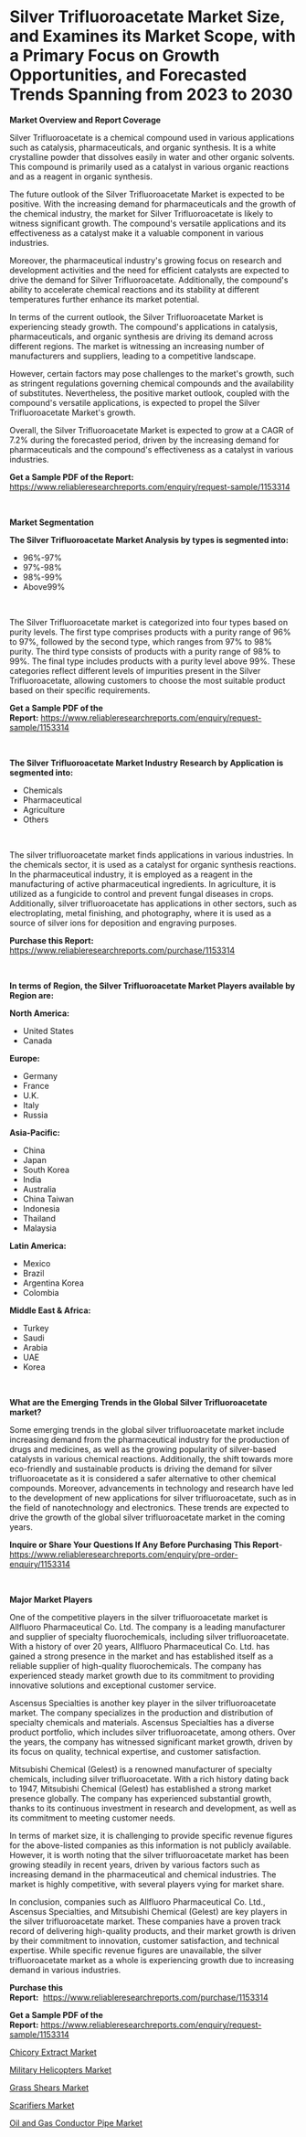 <p><h1>Silver Trifluoroacetate Market Size, and Examines its Market Scope, with a Primary Focus on Growth Opportunities, and Forecasted Trends Spanning from 2023 to 2030</h1></p><p><strong>Market Overview and Report Coverage</strong></p>
<p><p>Silver Trifluoroacetate is a chemical compound used in various applications such as catalysis, pharmaceuticals, and organic synthesis. It is a white crystalline powder that dissolves easily in water and other organic solvents. This compound is primarily used as a catalyst in various organic reactions and as a reagent in organic synthesis.</p><p>The future outlook of the Silver Trifluoroacetate Market is expected to be positive. With the increasing demand for pharmaceuticals and the growth of the chemical industry, the market for Silver Trifluoroacetate is likely to witness significant growth. The compound's versatile applications and its effectiveness as a catalyst make it a valuable component in various industries.</p><p>Moreover, the pharmaceutical industry's growing focus on research and development activities and the need for efficient catalysts are expected to drive the demand for Silver Trifluoroacetate. Additionally, the compound's ability to accelerate chemical reactions and its stability at different temperatures further enhance its market potential.</p><p>In terms of the current outlook, the Silver Trifluoroacetate Market is experiencing steady growth. The compound's applications in catalysis, pharmaceuticals, and organic synthesis are driving its demand across different regions. The market is witnessing an increasing number of manufacturers and suppliers, leading to a competitive landscape.</p><p>However, certain factors may pose challenges to the market's growth, such as stringent regulations governing chemical compounds and the availability of substitutes. Nevertheless, the positive market outlook, coupled with the compound's versatile applications, is expected to propel the Silver Trifluoroacetate Market's growth.</p><p>Overall, the Silver Trifluoroacetate Market is expected to grow at a CAGR of 7.2% during the forecasted period, driven by the increasing demand for pharmaceuticals and the compound's effectiveness as a catalyst in various industries.</p></p>
<p><strong>Get a Sample PDF of the Report:</strong> <a href="https://www.reliableresearchreports.com/enquiry/request-sample/1153314">https://www.reliableresearchreports.com/enquiry/request-sample/1153314</a></p>
<p>&nbsp;</p>
<p><strong>Market Segmentation</strong></p>
<p><strong>The Silver Trifluoroacetate Market Analysis by types is segmented into:</strong></p>
<p><ul><li>96%-97%</li><li>97%-98%</li><li>98%-99%</li><li>Above99%</li></ul></p>
<p>&nbsp;</p>
<p><p>The Silver Trifluoroacetate market is categorized into four types based on purity levels. The first type comprises products with a purity range of 96% to 97%, followed by the second type, which ranges from 97% to 98% purity. The third type consists of products with a purity range of 98% to 99%. The final type includes products with a purity level above 99%. These categories reflect different levels of impurities present in the Silver Trifluoroacetate, allowing customers to choose the most suitable product based on their specific requirements.</p></p>
<p><strong>Get a Sample PDF of the Report:</strong>&nbsp;<a href="https://www.reliableresearchreports.com/enquiry/request-sample/1153314">https://www.reliableresearchreports.com/enquiry/request-sample/1153314</a></p>
<p>&nbsp;</p>
<p><strong>The Silver Trifluoroacetate Market Industry Research by Application is segmented into:</strong></p>
<p><ul><li>Chemicals</li><li>Pharmaceutical</li><li>Agriculture</li><li>Others</li></ul></p>
<p>&nbsp;</p>
<p><p>The silver trifluoroacetate market finds applications in various industries. In the chemicals sector, it is used as a catalyst for organic synthesis reactions. In the pharmaceutical industry, it is employed as a reagent in the manufacturing of active pharmaceutical ingredients. In agriculture, it is utilized as a fungicide to control and prevent fungal diseases in crops. Additionally, silver trifluoroacetate has applications in other sectors, such as electroplating, metal finishing, and photography, where it is used as a source of silver ions for deposition and engraving purposes.</p></p>
<p><strong>Purchase this Report:</strong>&nbsp; <a href="https://www.reliableresearchreports.com/purchase/1153314">https://www.reliableresearchreports.com/purchase/1153314</a></p>
<p>&nbsp;</p>
<p><strong>In terms of Region, the Silver Trifluoroacetate Market Players available by Region are:</strong></p>
<p>
    <p> <strong> North America: </strong>
        <ul>
            <li>United States</li>
            <li>Canada</li>
        </ul>
        </p> 
    <p> <strong> Europe: </strong>
        <ul>
            <li>Germany</li>
            <li>France</li>
            <li>U.K.</li>
            <li>Italy</li>
            <li>Russia</li>
        </ul>
        </p> 
    <p> <strong> Asia-Pacific: </strong>
        <ul>
            <li>China</li>
            <li>Japan</li>
            <li>South Korea</li>
            <li>India</li>
            <li>Australia</li>
            <li>China Taiwan</li>
            <li>Indonesia</li>
            <li>Thailand</li>
            <li>Malaysia</li>
        </ul>
        </p> 
    <p> <strong> Latin America: </strong>
        <ul>
            <li>Mexico</li>
            <li>Brazil</li>
            <li>Argentina Korea</li>
            <li>Colombia</li>
        </ul>
        </p> 
    <p> <strong> Middle East & Africa: </strong>
        <ul>
            <li>Turkey</li>
            <li>Saudi</li>
            <li>Arabia</li>
            <li>UAE</li>
            <li>Korea</li>
        </ul>
    </p>
    </p>
<p>&nbsp;</p>
<p><strong>What are the Emerging Trends in the Global Silver Trifluoroacetate market?</strong></p>
<p><p>Some emerging trends in the global silver trifluoroacetate market include increasing demand from the pharmaceutical industry for the production of drugs and medicines, as well as the growing popularity of silver-based catalysts in various chemical reactions. Additionally, the shift towards more eco-friendly and sustainable products is driving the demand for silver trifluoroacetate as it is considered a safer alternative to other chemical compounds. Moreover, advancements in technology and research have led to the development of new applications for silver trifluoroacetate, such as in the field of nanotechnology and electronics. These trends are expected to drive the growth of the global silver trifluoroacetate market in the coming years.</p></p>
<p><strong>Inquire or Share Your Questions If Any Before Purchasing This Report</strong>- <a href="https://www.reliableresearchreports.com/enquiry/pre-order-enquiry/1153314">https://www.reliableresearchreports.com/enquiry/pre-order-enquiry/1153314</a></p>
<p>&nbsp;</p>
<p><strong>Major Market Players</strong></p>
<p><p>One of the competitive players in the silver trifluoroacetate market is Allfluoro Pharmaceutical Co. Ltd. The company is a leading manufacturer and supplier of specialty fluorochemicals, including silver trifluoroacetate. With a history of over 20 years, Allfluoro Pharmaceutical Co. Ltd. has gained a strong presence in the market and has established itself as a reliable supplier of high-quality fluorochemicals. The company has experienced steady market growth due to its commitment to providing innovative solutions and exceptional customer service.</p><p>Ascensus Specialties is another key player in the silver trifluoroacetate market. The company specializes in the production and distribution of specialty chemicals and materials. Ascensus Specialties has a diverse product portfolio, which includes silver trifluoroacetate, among others. Over the years, the company has witnessed significant market growth, driven by its focus on quality, technical expertise, and customer satisfaction.</p><p>Mitsubishi Chemical (Gelest) is a renowned manufacturer of specialty chemicals, including silver trifluoroacetate. With a rich history dating back to 1947, Mitsubishi Chemical (Gelest) has established a strong market presence globally. The company has experienced substantial growth, thanks to its continuous investment in research and development, as well as its commitment to meeting customer needs.</p><p>In terms of market size, it is challenging to provide specific revenue figures for the above-listed companies as this information is not publicly available. However, it is worth noting that the silver trifluoroacetate market has been growing steadily in recent years, driven by various factors such as increasing demand in the pharmaceutical and chemical industries. The market is highly competitive, with several players vying for market share.</p><p>In conclusion, companies such as Allfluoro Pharmaceutical Co. Ltd., Ascensus Specialties, and Mitsubishi Chemical (Gelest) are key players in the silver trifluoroacetate market. These companies have a proven track record of delivering high-quality products, and their market growth is driven by their commitment to innovation, customer satisfaction, and technical expertise. While specific revenue figures are unavailable, the silver trifluoroacetate market as a whole is experiencing growth due to increasing demand in various industries.</p></p>
<p><strong>Purchase this Report:</strong>&nbsp;&nbsp;<a href="https://www.reliableresearchreports.com/purchase/1153314">https://www.reliableresearchreports.com/purchase/1153314</a></p>
<p></p>
<p><strong>Get a Sample PDF of the Report:</strong>&nbsp;<a href="https://www.reliableresearchreports.com/enquiry/request-sample/1153314">https://www.reliableresearchreports.com/enquiry/request-sample/1153314</a></p>
<p><p><a href="https://github.com/sofyaavrova/Market-Research-Report-List-1/blob/main/chicory-extract-market.md">Chicory Extract Market</a></p><p><a href="https://medium.com/@bradomar67436/military-helicopters-market-outlook-industry-overview-and-forecast-2023-to-2030-5f5cf9971726">Military Helicopters Market</a></p><p><a href="https://medium.com/@jaremington56468/grass-shears-market-research-report-its-history-and-forecast-2023-to-2030-5f7a19aea6a6">Grass Shears Market</a></p><p><a href="https://medium.com/@damorgan64868/scarifiers-market-trends-forecast-and-competitive-analysis-to-2030-389734f137cc">Scarifiers Market</a></p><p><a href="https://github.com/merzlyukov93/Market-Research-Report-List-1/blob/main/oil-and-gas-conductor-pipe-market.md">Oil and Gas Conductor Pipe Market</a></p></p>
